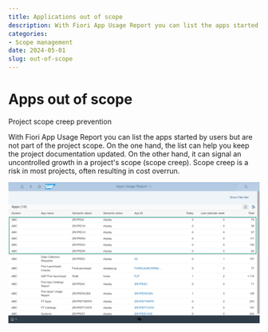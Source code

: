```yaml
---
title: Applications out of scope
description: With Fiori App Usage Report you can list the apps started by users but are not part of the project scope
categories: 
- Scope management
date: 2024-05-01
slug: out-of-scope
---
```

# Apps out of scope

Project scope creep prevention

<!-- more -->

With Fiori App Usage Report you can list the apps started by users but are not part of the project scope. On the one hand, the list can help you keep the project documentation updated. On the other hand, it can signal an uncontrolled growth in a project's scope (scope creep). Scope creep is a risk in most projects, often resulting in cost overrun. 

[![](res/out-of-scope.png)](res/out-of-scope.png)